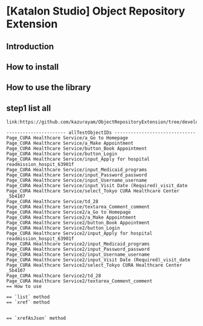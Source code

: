 # \[Katalon Studio\] Object Repository Extension

## Introduction

## How to install

## How to use the library

## step1 list all

    link:https://github.com/kazurayam/ObjectRepositoryExtension/tree/develop/Scripts/sampleUse/step1/Script1677677313086.groovy[role=include]

    ---------------------- allTestObjectIDs ------------------------------
    Page_CURA Healthcare Service/a_Go to Homepage
    Page_CURA Healthcare Service/a_Make Appointment
    Page_CURA Healthcare Service/button_Book Appointment
    Page_CURA Healthcare Service/button_Login
    Page_CURA Healthcare Service/input_Apply for hospital readmission_hospit_63901f
    Page_CURA Healthcare Service/input_Medicaid_programs
    Page_CURA Healthcare Service/input_Password_password
    Page_CURA Healthcare Service/input_Username_username
    Page_CURA Healthcare Service/input_Visit Date (Required)_visit_date
    Page_CURA Healthcare Service/select_Tokyo CURA Healthcare Center        _5b4107
    Page_CURA Healthcare Service/td_28
    Page_CURA Healthcare Service/textarea_Comment_comment
    Page_CURA Healthcare Service2/a_Go to Homepage
    Page_CURA Healthcare Service2/a_Make Appointment
    Page_CURA Healthcare Service2/button_Book Appointment
    Page_CURA Healthcare Service2/button_Login
    Page_CURA Healthcare Service2/input_Apply for hospital readmission_hospit_63901f
    Page_CURA Healthcare Service2/input_Medicaid_programs
    Page_CURA Healthcare Service2/input_Password_password
    Page_CURA Healthcare Service2/input_Username_username
    Page_CURA Healthcare Service2/input_Visit Date (Required)_visit_date
    Page_CURA Healthcare Service2/select_Tokyo CURA Healthcare Center        _5b4107
    Page_CURA Healthcare Service2/td_28
    Page_CURA Healthcare Service2/textarea_Comment_comment
    == How to use

    == `list` method
    == `xref` method


    == `xrefAsJson` method
